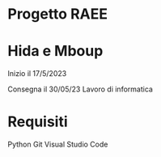# Progetto RAEE
# Hida e Mboup
Inizio il 17/5/2023

Consegna il 30/05/23
Lavoro di informatica

# Requisiti
 Python 
 Git
 Visual Studio Code
